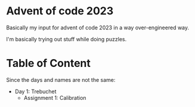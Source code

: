 # Advent of code 2023
Basically my input for advent of code 2023 in a way over-engineered way.

I'm basically trying out stuff while doing puzzles.
# Table of Content
Since the days and names are not the same:
- Day 1: Trebuchet
  - Assignment 1: Calibration
